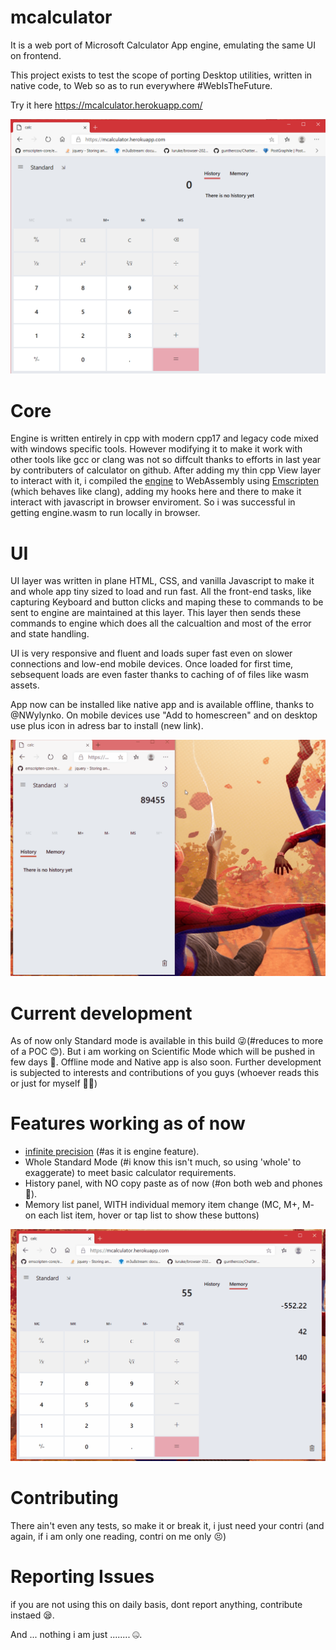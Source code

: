 # mcalculator

It is a web port of Microsoft Calculator App engine, emulating the same UI on frontend. 

This project exists to test the scope of porting Desktop utilities, written in native code, to Web so as to run everywhere #WebIsTheFuture.

Try it here https://mcalculator.herokuapp.com/

![screenshot](./engine/docs/Images/calc-screenshot.png)

# Core
Engine is written entirely in cpp with modern cpp17 and legacy code mixed with windows specific tools. However modifying it to make it work with other tools like gcc or clang   was not so diffcult thanks to efforts in last year by contributers of calculator on github. After adding my thin cpp View layer to interact with it, i compiled the [engine](./engine) to WebAssembly using [Emscripten](https://emscripten.org/) (which behaves like clang), adding my hooks here and there to make it interact with javascript in browser enviroment. So i was successful in getting engine.wasm to run locally in browser.

# UI
UI layer was written in plane HTML, CSS, and vanilla Javascript to make it and whole app tiny sized to load and run fast. All the front-end tasks, like capturing Keyboard and button clicks and maping these to commands to be sent to engine are maintained at this layer. This layer then sends these commands to engine which does all the calcualtion and most of the error and state handling.

UI is very responsive and fluent and loads super fast even on slower connections and low-end mobile devices. Once loaded for first time, sebsequent loads are even faster thanks to caching of of files like wasm assets. 

App now can be installed like native app and is available offline, thanks to @NWylynko. On mobile devices use "Add to homescreen" and on desktop use plus icon in adress bar to install (new link).

![responsive example](./engine/docs/Images/calc-resposive.gif)

# Current development
As of now only Standard mode is available in this build 😜(#reduces to more of a POC 😊). But i am working on Scientific Mode which will be pushed in few days 🤗. Offline mode and Native app is also soon. Further development is subjected to interests and contributions of you guys (whoever reads this or just for myself 🥴😭)

# Features working as of now
* [infinite precision](https://en.wikipedia.org/wiki/Arbitrary-precision_arithmetic) (#as it is engine feature).
* Whole Standard Mode (#i know this isn't much, so using 'whole' to exaggerate) to meet basic calculator requirements.
* History panel, with NO copy paste as of now (#on both web and phones 🤔).
* Memory list panel, WITH individual memory item change (MC, M+, M- on each list item, hover or tap list to show these buttons)

![memory-screenshot](./engine/docs/Images/calc-memory.gif)

# Contributing
There ain't even any tests, so make it or break it, i just need your contri (and again, if i am only one reading, contri on me only 😣)

# Reporting Issues
if you are not using this on daily basis, dont report anything, contribute instaed 😪.



And ...  nothing i am just ........  🤐.
